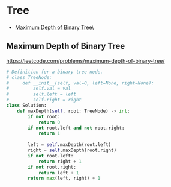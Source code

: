 # Tree

+ [Maximum Depth of Binary Tree](#maximum-depth-of-binary-tree)\

## Maximum Depth of Binary Tree

https://leetcode.com/problems/maximum-depth-of-binary-tree/

```python
# Definition for a binary tree node.
# class TreeNode:
#     def __init__(self, val=0, left=None, right=None):
#         self.val = val
#         self.left = left
#         self.right = right
class Solution:
    def maxDepth(self, root: TreeNode) -> int:
        if not root:
            return 0
        if not root.left and not root.right:
            return 1
        
        left = self.maxDepth(root.left)
        right = self.maxDepth(root.right)
        if not root.left:
            return right + 1
        if not root.right:
            return left + 1
        return max(left, right) + 1
```